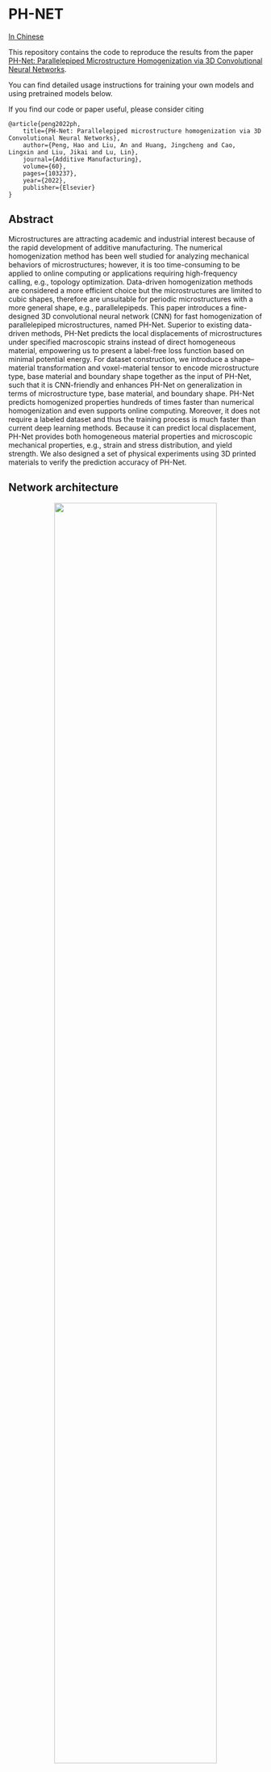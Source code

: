# PH-NET
[In Chinese](Readme_zh.md)

This repository contains the code to reproduce the results from the paper
[PH-Net: Parallelepiped Microstructure Homogenization via 3D Convolutional Neural Networks](https://doi.org/10.1016/j.addma.2022.103237).

You can find detailed usage instructions for training your own models and using pretrained models below.

If you find our code or paper useful, please consider citing

    @article{peng2022ph,
        title={PH-Net: Parallelepiped microstructure homogenization via 3D Convolutional Neural Networks},
        author={Peng, Hao and Liu, An and Huang, Jingcheng and Cao, Lingxin and Liu, Jikai and Lu, Lin},
        journal={Additive Manufacturing},
        volume={60},
        pages={103237},
        year={2022},
        publisher={Elsevier}
    }

## Abstract
Microstructures are attracting academic and industrial interest because of the rapid development of additive manufacturing. The numerical homogenization method has been well studied for analyzing mechanical behaviors of microstructures; however, it is too time-consuming to be applied to online computing or applications requiring high-frequency calling, e.g., topology optimization. Data-driven homogenization methods are considered a more efficient choice but the microstructures are limited to cubic shapes, therefore are unsuitable for periodic microstructures with a more general shape, e.g., parallelepipeds. This paper introduces a fine-designed 3D convolutional neural network (CNN) for fast homogenization of parallelepiped microstructures, named PH-Net. Superior to existing data-driven methods, PH-Net predicts the local displacements of microstructures under specified macroscopic strains instead of direct homogeneous material, empowering us to present a label-free loss function based on minimal potential energy. For dataset construction, we introduce a shape–material transformation and voxel-material tensor to encode microstructure type, base material and boundary shape together as the input of PH-Net, such that it is CNN-friendly and enhances PH-Net on generalization in terms of microstructure type, base material, and boundary shape. PH-Net predicts homogenized properties hundreds of times faster than numerical homogenization and even supports online computing. Moreover, it does not require a labeled dataset and thus the training process is much faster than current deep learning methods. Because it can predict local displacement, PH-Net provides both homogeneous material properties and microscopic mechanical properties, e.g., strain and stress distribution, and yield strength. We also designed a set of physical experiments using 3D printed materials to verify the prediction accuracy of PH-Net.


## Network architecture
<div align=center> 
    <img src="fig/net.jpg" width = 80%/> 
</div>

+ (a) the pre-processing to encode microstructure, base material and boundary shape into a material-voxel tensor as input.

+ (b) predicting microscope displacements and then homogenized material properties through a convolutional neural network.
+ (c) a post-processing step to recover the homogeneous material of parallelepiped microstructure.


<!-- ## Results
<div align=center> 
    <img src="fig/res.jpg" width = 80%/> 
</div>
<!-- <figure class="half"> 
    <img src="fig/res1.jpg">
    <img src="fig/res2.jpg">
</figure> --> 
<!-- Three parallelepiped TPMS-TG microstructures with the same volume fraction (10%) but different shape parameters (left column). From top to bottom,their shape parameters are (75◦,75◦,75◦,1,1,1),(90◦,90◦,90◦,1,1,2),(75◦,75◦,75◦,1,1,2),respectively. The second and third columns are the plots of predicted Young’s modulus given by numerical homogenization (middle) and PH-Net (right).

More results can be found in the paper. -->


## Usage
When you have installed all dependencies and obtained the preprocessed data, you are ready to run our pretrained models and train new models from scratch.

### Installation
You have to make sure that you have all dependencies in place.
The simplest way to do so, is to use [anaconda](https://www.anaconda.com/). 

You can create an anaconda environment called `ph_net` using
```shell
conda env create -f environment.yaml
conda activate ph_net
```

### Data generation
To start with, we require a fundamental microstructure model that can be represented using voxels. Once we have this, we can generate models of various affine transformations as training data, using the voxel-based representation. Additionally, we need to define the essential properties of these models, including the Young's modulus $E$ and the Poisson's ratio $v$. It is also necessary to calculate the elastic tensor $C^b$, stiffness matrix $K$, and force traction $f$ of the model, which will be used as inputs for the network.

<!-- First, we need to give a basic microstructure model, expressed in voxels. Then, based on the basic model of voxel expression, models of different affine transformations are generated as training data. In addition, we need to define  the basic information of these models, such as Young’s modulus $E$ and Poisson’s ratio $v$. And we also need to calculate the elastic tensor $C^b$, stiffness matrix 𝐾 and force traction $f$ of the model. This will be fed into the network as preliminaries. -->

To this end, simply run
```sh
$ sh generate.sh
```
The content of this script is
```sh
CUDA_VISIBLE_DEVICES=0 python generate.py configs/tg.yaml
```
It's important to highlight the usage of `configs/tg.yaml` in the configuration of the entire project. Within this file, the `dataset` section is particularly crucial as it's responsible for configuring the data generation process.

<!-- It is worth noting `configs/PSL.yaml` that this is the yaml file used to configure the entire project, `dataset` section is used to configure data generation. -->
<!-- This script should generate the data automatically into the `dataset` folder. -->
```yaml
dataset:
  out_dir: dataset/tg
  train_ratio: 0.8
  shuffle: true
  material:
    youngs_modulus_hard: 1
    youngs_modulus_soft: 1e-6
    poisson_ratio: 0.3
  voxel:
    dir: dataset/voxel/tg
    resolution: 36
    size: 40
  shape:
    sample_per_voxel: 1500
    scale_min: 1
    scale_max: 2
    angle_min: 75
    angle_max: 90
```
The `material` section is where the Young's modulus(`youngs_modulus_hard` and `youngs_modulus_soft`) and Poisson's ratio(`poisson_ratio`) are defined. Within the `voxel` section, `dir` corresponds to the directory where the basic microstructure voxel file is stored. `resolution` defines the resolution of the voxel, and `size` specifies the number of basic microstructures available.

In the `shape` section, `sample_per_voxel` indicates the number of parallelepiped microstructures that are generated based on each base cube microstructure. The parameters `scale_min` and `scale_max` define the magnitude scale range, while `angle_min` and `angle_max` represent the range of angles between the coordinate axes.
<!-- 
In `material`, Young's modulus and Poisson's ratio are defined .
In `voxel`, `dir` represents the location where the basic microstructure voxel file is stored, `resolution` represents the resolution of the voxel, and `size` represents how many basic microstructure there are.
In `shape`, `sample_per_voxel` represents how many parallelepiped microstructures are generated based on each base cube microstructure. `scale_min, scale_max` and `angle_min, angle_max` represent the magnitude scale range and the angle range between the coordinate axes respectively. -->

### Training

To train a new network from scratch, run
```shell
$ sh train.sh
```
The content of `train.sh` is
```bash
CUDA_VISIBLE_DEVICES=0,1,2,3 python train_dp.py configs/tg.yaml --world_size=4
```
In `configs/tg.yaml`, `train` section is used to configure PH-Net training.

```yaml
train:
  batch_size: 8
  out_dir: out/tg
  learning_rate: 5e-4
  epoch: 20
  eval_interval: 100
  pre_train: 'model.pt'
```

### Prediction
By passing a set of input data to the net , you can obtain the microscopic displacement directly with a size of `(18*n*n*n)`. The elasticity tensor can be solved using the 
```python
C_homo=homo_net.homogenized(voxel,output,ke,X0)
``` 
method within the `network_homogenization` class. This method takes the input voxel, microscopic displacement (output), stiffness matrix(ke), and macroscopic strain(X0) as inputs to homogenize the elastic tensor, resulting in a tensor with dimensions of `(36*36)`.

<!-- Using `output = net(input)`, you can directly obtain the microscopic displacement of a set of input data $(18*n*n*n)$. The elasticity tensor is solved using `C_homo=homo_net.homogenized(voxel,output,ke,X0)` in class `network_homogenization`. Input voxel, microscopic displacement (output), stiffness matrix, macroscopic strain, can be solved to homogenize the elastic tensor$(36*36)$.  -->


## Example

We have provided a basic dataset that utilizes a triply periodic minimal surface known as the Tubular Gyroid (TG-TPMS) as the basic microstructure. This dataset consists of 40 uniformly sampled volume fractions ranging `[0.02, 0.33]`. For each volume fraction, we have selected 1500 distinct boundary shapes within a range of shape parameters. The magnitude scale range is set to `[1,2]`, while the angle range is $[75^\circ, 90^\circ]$, resulting in a total of 60k samples.The elasticity parameters for this dataset are set to $E_h = 1, v = 0.3$, and $E_s = 1\times10^{-6}$.


The following image shows the dataset we have provided, consisting of a total of 40 models.
<!-- We also provide a basic dataset. In this dataset, we choose a triply periodic minimal surface called Tubular Gyroid (TG-TPMS) as the basic microstructure with 40 uniform samples in the volume fraction $[2\%,33\%]$. 
We select 1500 distinct boundary shapes for each volume fraction sample in range of shape parameters.the magnitude scale range is $[1,2]$ and the angle range is $[75 ^\circ, 90^\circ]$, hence we have 60k samples in total. 
The other parameters are: $E_h = 1$,$v = 0.3$ and $E_s = 1×10^{−6}$. -->


<div align=center> 
    <img src="fig/model.jpg" width = 80%/> 
</div>

The overall configuration file is:
```yml
# configs/tg.yaml
dataset:
  out_dir: dataset/tg
  train_ratio: 0.8
  shuffle: true
  material:
    youngs_modulus_hard: 1
    youngs_modulus_soft: 1e-6
    poisson_ratio: 0.3
  voxel:
    dir: dataset/voxel/tg
    resolution: 36
    size: 40
  shape:
    sample_per_voxel: 1500
    scale_min: 1
    scale_max: 2
    angle_min: 75
    angle_max: 90
train:
  batch_size: 8
  out_dir: out/tg
  learning_rate: 5e-4
  epoch: 100
  eval_interval: 100
  pre_train: 'model.pt'
```
Change the content in `generate.sh` to
```bash 
CUDA_VISIBLE_DEVICES=0 python generate.py configs/tg.yaml
```
Change the content in `train.sh` to
```bash
CUDA_VISIBLE_DEVICES=0,1,2,3 python train_dp.py configs/tg.yaml --world_size=4
```
## License
<a rel="license" href="http://creativecommons.org/licenses/by-nc/4.0/"><img alt="Creative Commons License" style="border-width:0" src="https://i.creativecommons.org/l/by-nc/4.0/88x31.png" /></a><br />This work is licensed under a <a rel="license" href="LICENSE">Creative Commons Attribution-NonCommercial 4.0 International License</a>.



<!-- <a rel="license" href="http://creativecommons.org/licenses/by-nc-nd/3.0/"><img alt="Creative Commons License" style="border-width:0" src="https://i.creativecommons.org/l/by-nc-nd/3.0/88x31.png" /></a>
This project is licensed under the [Creative Commons Attribution-NonCommercial (CC BY-NC) 4.0 International License](https://creativecommons.org/licenses/by-nc/4.0/deed.zh). This means that you are free to use, copy, distribute, and transmit the project for non-commercial purposes. -->